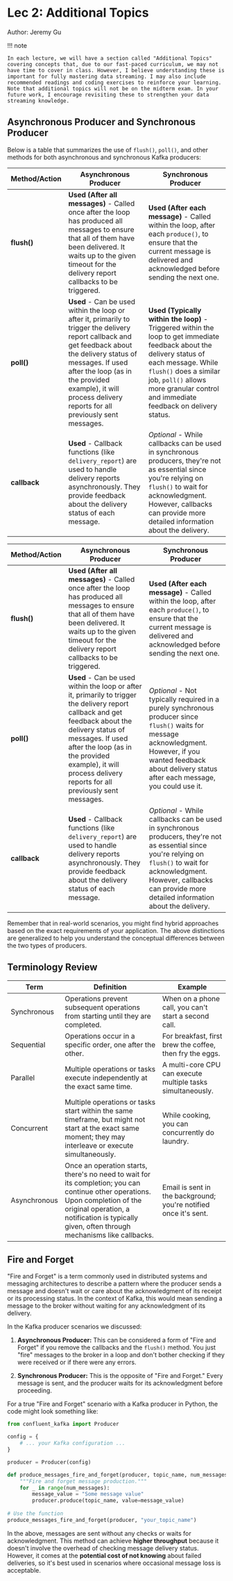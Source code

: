# Lec 2: Additional Topics

Author: Jeremy Gu

!!! note

    In each lecture, we will have a section called "Additional Topics" covering concepts that, due to our fast-paced curriculum, we may not have time to cover in class. However, I believe understanding these is important for fully mastering data streaming. I may also include recommended readings and coding exercises to reinforce your learning. Note that additional topics will not be on the midterm exam. In your future work, I encourage revisiting these to strengthen your data streaming knowledge. 

## Asynchronous Producer and Synchronous Producer

Below is a table that summarizes the use of `flush()`, `poll()`, and other methods for both asynchronous and synchronous Kafka producers:


| **Method/Action** | **Asynchronous Producer** | **Synchronous Producer** |
|--------------------|---------------------------|--------------------------|
| **flush()**       | **Used (After all messages)** - Called once after the loop has produced all messages to ensure that all of them have been delivered. It waits up to the given timeout for the delivery report callbacks to be triggered. | **Used (After each message)** - Called within the loop, after each `produce()`, to ensure that the current message is delivered and acknowledged before sending the next one. |
| **poll()**        | **Used** - Can be used within the loop or after it, primarily to trigger the delivery report callback and get feedback about the delivery status of messages. If used after the loop (as in the provided example), it will process delivery reports for all previously sent messages. | **Used (Typically within the loop)** - Triggered within the loop to get immediate feedback about the delivery status of each message. While `flush()` does a similar job, `poll()` allows more granular control and immediate feedback on delivery status. |
| **callback**      | **Used** - Callback functions (like `delivery_report`) are used to handle delivery reports asynchronously. They provide feedback about the delivery status of each message. | *Optional* - While callbacks can be used in synchronous producers, they're not as essential since you're relying on `flush()` to wait for acknowledgment. However, callbacks can provide more detailed information about the delivery. |



| **Method/Action** | **Asynchronous Producer** | **Synchronous Producer** |
|--------------------|---------------------------|--------------------------|
| **flush()**       | **Used (After all messages)** - Called once after the loop has produced all messages to ensure that all of them have been delivered. It waits up to the given timeout for the delivery report callbacks to be triggered. | **Used (After each message)** - Called within the loop, after each `produce()`, to ensure that the current message is delivered and acknowledged before sending the next one. |
| **poll()**        | **Used** - Can be used within the loop or after it, primarily to trigger the delivery report callback and get feedback about the delivery status of messages. If used after the loop (as in the provided example), it will process delivery reports for all previously sent messages.| *Optional* - Not typically required in a purely synchronous producer since `flush()` waits for message acknowledgment. However, if you wanted feedback about delivery status after each message, you could use it. |
| **callback**      | **Used** - Callback functions (like `delivery_report`) are used to handle delivery reports asynchronously. They provide feedback about the delivery status of each message. | *Optional* - While callbacks can be used in synchronous producers, they're not as essential since you're relying on `flush()` to wait for acknowledgment. However, callbacks can provide more detailed information about the delivery. |

Remember that in real-world scenarios, you might find hybrid approaches based on the exact requirements of your application. The above distinctions are generalized to help you understand the conceptual differences between the two types of producers.

## Terminology Review

| Term | Definition | Example |
|-|-|-|
| Synchronous | Operations prevent subsequent operations from starting until they are completed. | When on a phone call, you can't start a second call. |
| Sequential | Operations occur in a specific order, one after the other. | For breakfast, first brew the coffee, then fry the eggs. |
| Parallel | Multiple operations or tasks execute independently at the exact same time. | A multi-core CPU can execute multiple tasks simultaneously. |
| Concurrent | Multiple operations or tasks start within the same timeframe, but might not start at the exact same moment; they may interleave or execute simultaneously. | While cooking, you can concurrently do laundry. |
| Asynchronous | Once an operation starts, there's no need to wait for its completion; you can continue other operations. Upon completion of the original operation, a notification is typically given, often through mechanisms like callbacks. | Email is sent in the background; you're notified once it's sent. |


## Fire and Forget

"Fire and Forget" is a term commonly used in distributed systems and messaging architectures to describe a pattern where the producer sends a message and doesn't wait or care about the acknowledgment of its receipt or its processing status. In the context of Kafka, this would mean sending a message to the broker without waiting for any acknowledgment of its delivery.

In the Kafka producer scenarios we discussed:

1. **Asynchronous Producer:** This can be considered a form of "Fire and Forget" if you remove the callbacks and the `flush()` method. You just "fire" messages to the broker in a loop and don't bother checking if they were received or if there were any errors.

2. **Synchronous Producer:** This is the opposite of "Fire and Forget." Every message is sent, and the producer waits for its acknowledgment before proceeding.

For a true "Fire and Forget" scenario with a Kafka producer in Python, the code might look something like:

```python
from confluent_kafka import Producer

config = {
    # ... your Kafka configuration ...
}

producer = Producer(config)

def produce_messages_fire_and_forget(producer, topic_name, num_messages=10):
    """Fire and forget message production."""
    for _ in range(num_messages):
        message_value = "Some message value"
        producer.produce(topic_name, value=message_value)
        
# Use the function
produce_messages_fire_and_forget(producer, "your_topic_name")
```

In the above, messages are sent without any checks or waits for acknowledgment. This method can achieve **higher throughput** because it doesn't involve the overhead of checking message delivery status. However, it comes at the **potential cost of not knowing** about failed deliveries, so it's best used in scenarios where occasional message loss is acceptable.